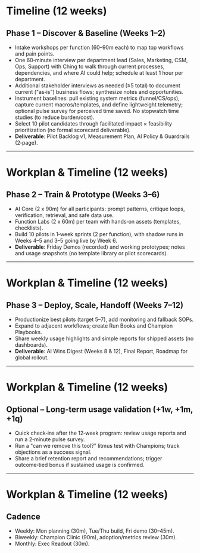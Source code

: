 # Timeline (12 weeks)

## Phase 1 – Discover & Baseline (Weeks 1–2)

- Intake workshops per function (60–90m each) to map top workflows and pain points.
- One 60‑minute interview per department lead (Sales, Marketing, CSM, Ops, Support) with Ching to walk through current processes, dependencies, and where AI could help; schedule at least 1 hour per department.
- Additional stakeholder interviews as needed (≥5 total) to document current ("as‑is") business flows; synthesize notes and opportunities.
- Instrument baselines: pull existing system metrics (funnel/CS/ops), capture current macros/templates, and define lightweight telemetry; optional pulse survey for perceived time saved. No stopwatch time studies (to reduce burden/cost).
- Select 10 pilot candidates through facilitated impact × feasibility prioritization (no formal scorecard deliverable).
- **Deliverable**: Pilot Backlog v1, Measurement Plan, AI Policy & Guardrails (2‑page).

---

# Workplan & Timeline (12 weeks)

## Phase 2 – Train & Prototype (Weeks 3–6)

- AI Core (2 x 90m) for all participants: prompt patterns, critique loops, verification, retrieval, and safe data use.
- Function Labs (2 x 60m) per team with hands‑on assets (templates, checklists).
- Build 10 pilots in 1‑week sprints (2 per function), with shadow runs in Weeks 4–5 and 3–5 going live by Week 6.
- **Deliverable**: Friday Demos (recorded) and working prototypes; notes and usage snapshots (no template library or pilot scorecards).

---

# Workplan & Timeline (12 weeks)

## Phase 3 – Deploy, Scale, Handoff (Weeks 7–12)

- Productionize best pilots (target 5–7), add monitoring and fallback SOPs.
- Expand to adjacent workflows; create Run Books and Champion Playbooks.
- Share weekly usage highlights and simple reports for shipped assets (no dashboards).
- **Deliverable**: AI Wins Digest (Weeks 8 & 12), Final Report, Roadmap for global rollout.

---

# Workplan & Timeline (12 weeks)

## Optional – Long‑term usage validation (+1w, +1m, +1q)

- Quick check‑ins after the 12‑week program: review usage reports and run a 2‑minute pulse survey.
- Run a "can we remove this tool?" litmus test with Champions; track objections as a success signal.
- Share a brief retention report and recommendations; trigger outcome‑tied bonus if sustained usage is confirmed.


---

# Workplan & Timeline (12 weeks)

## Cadence

- Weekly: Mon planning (30m), Tue/Thu build, Fri demo (30–45m).
- Biweekly: Champion Clinic (90m), adoption/metrics review (30m).
- Monthly: Exec Readout (30m).